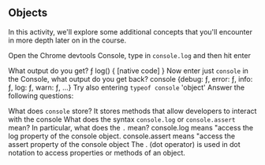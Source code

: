 ## Objects

In this activity, we'll explore some additional concepts that you'll encounter in more depth later on in the course.

Open the Chrome devtools Console, type in `console.log` and then hit enter

What output do you get?
ƒ log() { [native code] }
Now enter just `console` in the Console, what output do you get back?
console {debug: ƒ, error: ƒ, info: ƒ, log: ƒ, warn: ƒ, …}
Try also entering `typeof console`
'object'
Answer the following questions:

What does `console` store?
It stores methods that allow developers to interact with the console
What does the syntax `console.log` or `console.assert` mean? In particular, what does the `.` mean?
console.log means "access the log property of the console object.
console.assert means "access the assert property of the console object
The . (dot operator) is used in dot notation to access properties or methods of an object.